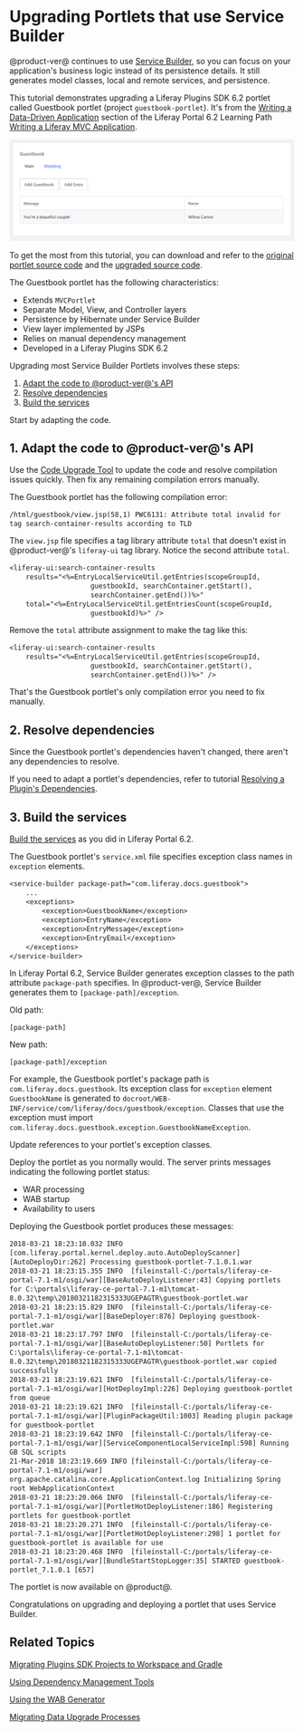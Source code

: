 # Upgrading Portlets that use Service Builder [](id=upgrading-portlets-that-use-service-builder)

@product-ver@ continues to use 
[Service Builder](/develop/tutorials/-/knowledge_base/7-1/service-builder), so
you can focus on your application's business logic instead of its persistence
details. It still generates model classes, local and remote services, and
persistence. 

This tutorial demonstrates upgrading a Liferay Plugins SDK 6.2 portlet
called Guestbook portlet (project `guestbook-portlet`). It's from the
[Writing a Data-Driven Application](/develop/tutorials/-/knowledge_base/6-2/writing-a-data-driven-application)
section of the Liferay Portal 6.2 Learning Path
[Writing a Liferay MVC Application](/develop/tutorials/-/knowledge_base/6-2/writing-a-liferay-mvc-application).

![Figure 1: The Guestbook portlet models guestbooks and guestbook entries.](../../../../images/upgrade-service-builder-portlet-guestbook.png)

To get the most from this tutorial, you can download and refer to the
[original portlet source code](https://dev.liferay.com/documents/10184/656312/guestbook-portlet-pre-7-0-upgrade.zip)
and the 
[upgraded source code](https://dev.liferay.com/documents/10184/1608802/guestbook-portlet-post-7-1-upgrade.zip).

The Guestbook portlet has the following characteristics:

-   Extends `MVCPortlet`
-   Separate Model, View, and Controller layers
-   Persistence by Hibernate under Service Builder
-   View layer implemented by JSPs
-   Relies on manual dependency management
-   Developed in a Liferay Plugins SDK 6.2

Upgrading most Service Builder Portlets involves these steps: 

1.  [Adapt the code to @product-ver@'s API](#1-adapt-the-code-to-product-vers-api)
2.  [Resolve dependencies](#2-resolve-dependencies)
3.  [Build the services](#3-build-the-services)

Start by adapting the code. 

## 1. Adapt the code to @product-ver@'s API [](id=1-adapt-the-code-to-product-vers-api)

Use the
[Code Upgrade Tool](/develop/tutorials/-/knowledge_base/7-1/adapting-to-liferay-7s-api-with-the-code-upgrade-tool)
to update the code and resolve compilation issues quickly. Then fix any
remaining compilation errors manually. 

The Guestbook portlet has the following compilation error:

    /html/guestbook/view.jsp(58,1) PWC6131: Attribute total invalid for tag search-container-results according to TLD

The `view.jsp` file specifies a tag library attribute `total` that doesn't exist
in @product-ver@'s `liferay-ui` tag library. Notice the second attribute
`total`. 

    <liferay-ui:search-container-results
        results="<%=EntryLocalServiceUtil.getEntries(scopeGroupId,
                        guestbookId, searchContainer.getStart(),
                        searchContainer.getEnd())%>"
        total="<%=EntryLocalServiceUtil.getEntriesCount(scopeGroupId,
                        guestbookId)%>" />

Remove the `total` attribute assignment to make the tag like this:

    <liferay-ui:search-container-results
        results="<%=EntryLocalServiceUtil.getEntries(scopeGroupId,
                        guestbookId, searchContainer.getStart(),
                        searchContainer.getEnd())%>" />

That's the Guestbook portlet's only compilation error you need to fix manually. 

## 2. Resolve dependencies [](id=2-resolve-dependencies)

Since the Guestbook portlet's dependencies haven't changed, there aren't any
dependencies to resolve.  

If you need to adapt a portlet's dependencies, refer to tutorial
[Resolving a Plugin's Dependencies](/develop/tutorials/-/knowledge_base/7-1/resolving-a-plugins-dependencies).

## 3. Build the services [](id=3-build-the-services)

[Build the services](/develop/tutorials/-/knowledge_base/7-1/running-service-builder-and-understanding-the-generated-code)
as you did in Liferay Portal 6.2.

The Guestbook portlet's `service.xml` file specifies exception class names in
`exception` elements.  

    <service-builder package-path="com.liferay.docs.guestbook">
        ...
        <exceptions>
            <exception>GuestbookName</exception>
            <exception>EntryName</exception>
            <exception>EntryMessage</exception>
            <exception>EntryEmail</exception>
        </exceptions>
    </service-builder>

In Liferay Portal 6.2, Service Builder generates exception classes to the path
attribute `package-path` specifies. In @product-ver@, Service Builder generates
them to `[package-path]/exception`. 

Old path:

    [package-path]

New path:

    [package-path]/exception 

For example, the Guestbook portlet's package path is
`com.liferay.docs.guestbook`. Its exception class for `exception` element
`GuestbookName` is generated to
`docroot/WEB-INF/service/com/liferay/docs/guestbook/exception`. Classes that use
the exception must import
`com.liferay.docs.guestbook.exception.GuestbookNameException`. 

Update references to your portlet's exception classes. 

Deploy the portlet as you normally would. The server prints messages indicating
the following portlet status:

-   WAR processing
-   WAB startup
-   Availability to users

Deploying the Guestbook portlet produces these messages:

    2018-03-21 18:23:10.032 INFO  [com.liferay.portal.kernel.deploy.auto.AutoDeployScanner][AutoDeployDir:262] Processing guestbook-portlet-7.1.0.1.war
    2018-03-21 18:23:15.355 INFO  [fileinstall-C:/portals/liferay-ce-portal-7.1-m1/osgi/war][BaseAutoDeployListener:43] Copying portlets for C:\portals\liferay-ce-portal-7.1-m1\tomcat-8.0.32\temp\20180321182315333UGEPAGTR\guestbook-portlet.war
    2018-03-21 18:23:15.829 INFO  [fileinstall-C:/portals/liferay-ce-portal-7.1-m1/osgi/war][BaseDeployer:876] Deploying guestbook-portlet.war
    2018-03-21 18:23:17.797 INFO  [fileinstall-C:/portals/liferay-ce-portal-7.1-m1/osgi/war][BaseAutoDeployListener:50] Portlets for C:\portals\liferay-ce-portal-7.1-m1\tomcat-8.0.32\temp\20180321182315333UGEPAGTR\guestbook-portlet.war copied successfully
    2018-03-21 18:23:19.621 INFO  [fileinstall-C:/portals/liferay-ce-portal-7.1-m1/osgi/war][HotDeployImpl:226] Deploying guestbook-portlet from queue
    2018-03-21 18:23:19.621 INFO  [fileinstall-C:/portals/liferay-ce-portal-7.1-m1/osgi/war][PluginPackageUtil:1003] Reading plugin package for guestbook-portlet
    2018-03-21 18:23:19.642 INFO  [fileinstall-C:/portals/liferay-ce-portal-7.1-m1/osgi/war][ServiceComponentLocalServiceImpl:598] Running GB SQL scripts
    21-Mar-2018 18:23:19.669 INFO [fileinstall-C:/portals/liferay-ce-portal-7.1-m1/osgi/war] org.apache.catalina.core.ApplicationContext.log Initializing Spring root WebApplicationContext
    2018-03-21 18:23:20.066 INFO  [fileinstall-C:/portals/liferay-ce-portal-7.1-m1/osgi/war][PortletHotDeployListener:186] Registering portlets for guestbook-portlet
    2018-03-21 18:23:20.271 INFO  [fileinstall-C:/portals/liferay-ce-portal-7.1-m1/osgi/war][PortletHotDeployListener:298] 1 portlet for guestbook-portlet is available for use
    2018-03-21 18:23:20.468 INFO  [fileinstall-C:/portals/liferay-ce-portal-7.1-m1/osgi/war][BundleStartStopLogger:35] STARTED guestbook-portlet_7.1.0.1 [657]

The portlet is now available on @product@.

Congratulations on upgrading and deploying a portlet that uses Service Builder.

## Related Topics [](id=related-topics)

[Migrating Plugins SDK Projects to Workspace and Gradle](/develop/tutorials/-/knowledge_base/7-1/migrating-traditional-plugins-to-workspace-web-applications)

[Using Dependency Management Tools](/develop/tutorials/-/knowledge_base/7-1/resolving-a-plugins-dependencies#managing-dependencies-with-ivy)

[Using the WAB Generator](/develop/tutorials/-/knowledge_base/7-1/using-the-wab-generator)

[Migrating Data Upgrade Processes](/develop/tutorials/-/knowledge_base/7-1/optimizing-app-upgrade-processes)
